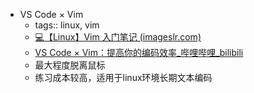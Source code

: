 - VS Code × Vim
	- tags:: linux, vim
	- [💻【Linux】Vim 入门笔记 (imageslr.com)](https://imageslr.com/2021/vim.html#-%E8%A7%86%E9%A2%91%E5%88%86%E4%BA%ABvs-code--vim)
	- [VS Code × Vim：提高你的编码效率_哔哩哔哩_bilibili](https://www.bilibili.com/video/BV1MX4y1b7nM/?t=9.657644&spm_id_from=333.1350.jump_directly&vd_source=f92eb336806a7a264c052ec82b31d75d)
	- 最大程度脱离鼠标
	- 练习成本较高，适用于linux环境长期文本编码